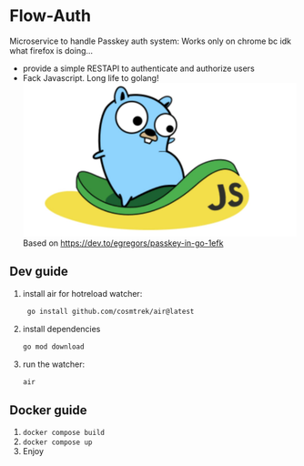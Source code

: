 # Flow-Auth
Microservice to handle Passkey auth system:
Works only on chrome bc idk what firefox is doing...

- provide a simple RESTAPI to authenticate and authorize users
- Fack Javascript. Long life to golang!
    ![alt text](image.png)
Based on https://dev.to/egregors/passkey-in-go-1efk
## Dev guide

1. install air for hotreload watcher:
   ```bash
    go install github.com/cosmtrek/air@latest
   ```
2. install dependencies
   ```bash
   go mod download
   ```
3. run the watcher:
   ```bash
   air
   ```
## Docker guide

1. `docker compose build`
2. `docker compose up`
3. Enjoy